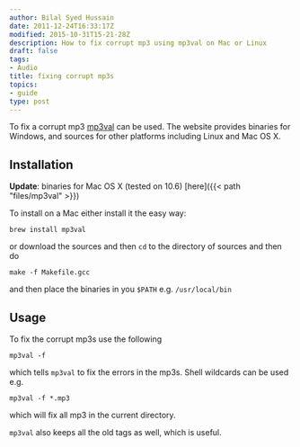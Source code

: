 ```yaml
---
author: Bilal Syed Hussain
date: 2011-12-24T16:33:17Z
modified: 2015-10-31T15-21-28Z
description: How to fix corrupt mp3 using mp3val on Mac or Linux
draft: false
tags:
- Audio
title: fixing corrupt mp3s
topics:
- guide
type: post
---
```


To fix a corrupt mp3 [mp3val](http://mp3val.sourceforge.net/) can be used.  The website provides binaries for Windows, and sources for other platforms including Linux and Mac OS X.

Installation
------------

**Update**: binaries for Mac OS X (tested on 10.6) [here]({{< path "files/mp3val" >}})

To install on a Mac either install it the easy way:

	brew install mp3val

or download the sources and then `cd` to the directory of sources and then do

	make -f Makefile.gcc

and then place the binaries in you `$PATH` e.g. `/usr/local/bin`


Usage
-----

To fix the corrupt mp3s use the following

	mp3val -f

which tells `mp3val` to fix the errors in the mp3s.  Shell wildcards can be used e.g.

	mp3val -f *.mp3

which will fix all mp3 in the current directory.

`mp3val` also keeps all the old tags as well, which is useful.
